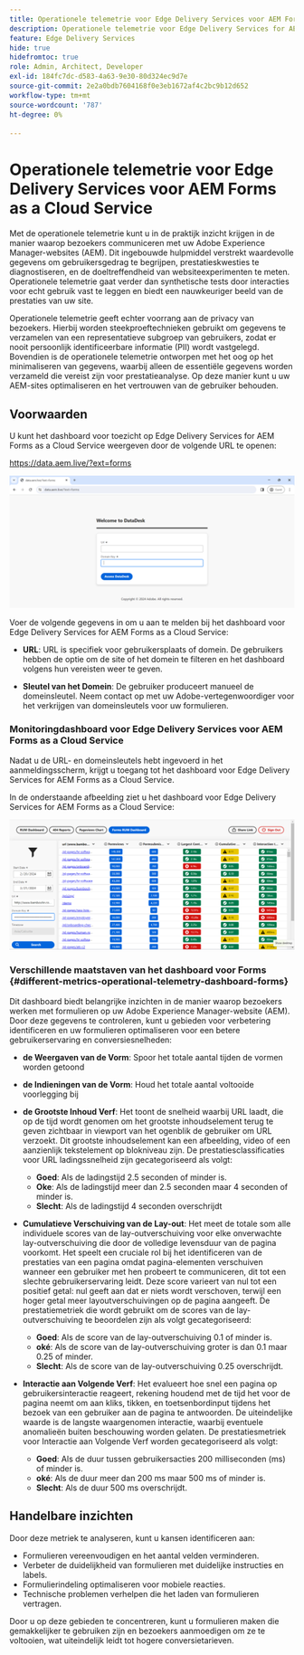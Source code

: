 ```yaml
---
title: Operationele telemetrie voor Edge Delivery Services voor AEM Forms as a Cloud Service
description: Operationele telemetrie voor Edge Delivery Services for AEM Forms as a Cloud Service omvat de doorlopende tracering en analyse van gebruikersinteracties met formulieren.
feature: Edge Delivery Services
hide: true
hidefromtoc: true
role: Admin, Architect, Developer
exl-id: 184fc7dc-d583-4a63-9e30-80d324ec9d7e
source-git-commit: 2e2a0bdb7604168f0e3eb1672af4c2bc9b12d652
workflow-type: tm+mt
source-wordcount: '787'
ht-degree: 0%

---
```


# Operationele telemetrie voor Edge Delivery Services voor AEM Forms as a Cloud Service

Met de operationele telemetrie kunt u in de praktijk inzicht krijgen in de manier waarop bezoekers communiceren met uw Adobe Experience Manager-websites (AEM). Dit ingebouwde hulpmiddel verstrekt waardevolle gegevens om gebruikersgedrag te begrijpen, prestatieskwesties te diagnostiseren, en de doeltreffendheid van websiteexperimenten te meten. Operationele telemetrie gaat verder dan synthetische tests door interacties voor echt gebruik vast te leggen en biedt een nauwkeuriger beeld van de prestaties van uw site.

Operationele telemetrie geeft echter voorrang aan de privacy van bezoekers. Hierbij worden steekproeftechnieken gebruikt om gegevens te verzamelen van een representatieve subgroep van gebruikers, zodat er nooit persoonlijk identificeerbare informatie (PII) wordt vastgelegd. Bovendien is de operationele telemetrie ontworpen met het oog op het minimaliseren van gegevens, waarbij alleen de essentiële gegevens worden verzameld die vereist zijn voor prestatieanalyse. Op deze manier kunt u uw AEM-sites optimaliseren en het vertrouwen van de gebruiker behouden.


## Voorwaarden

U kunt het dashboard voor toezicht op Edge Delivery Services for AEM Forms as a Cloud Service weergeven door de volgende URL te openen:

https://data.aem.live/?ext=forms

![ het Operationele Login van de Telemetrie Scherm voor Edge Delivery Services voor Forms ](/help/edge/assets/rum-login-screen.png)

Voer de volgende gegevens in om u aan te melden bij het dashboard voor Edge Delivery Services for AEM Forms as a Cloud Service:

- **URL**: URL is specifiek voor gebruikersplaats of domein. De gebruikers hebben de optie om de site of het domein te filteren en het dashboard volgens hun vereisten weer te geven.

- **Sleutel van het Domein**: De gebruiker produceert manueel de domeinsleutel. Neem contact op met uw Adobe-vertegenwoordiger voor het verkrijgen van domeinsleutels voor uw formulieren.

### Monitoringdashboard voor Edge Delivery Services voor AEM Forms as a Cloud Service

Nadat u de URL- en domeinsleutels hebt ingevoerd in het aanmeldingsscherm, krijgt u toegang tot het dashboard voor Edge Delivery Services for AEM Forms as a Cloud Service.

In de onderstaande afbeelding ziet u het dashboard voor Edge Delivery Services for AEM Forms as a Cloud Service:

![ Operationeel het dashboard van de Telemetrie Forms ](/help/edge/assets/rum-forms-dashboard.png)

### Verschillende maatstaven van het dashboard voor Forms {#different-metrics-operational-telemetry-dashboard-forms}

Dit dashboard biedt belangrijke inzichten in de manier waarop bezoekers werken met formulieren op uw Adobe Experience Manager-website (AEM). Door deze gegevens te controleren, kunt u gebieden voor verbetering identificeren en uw formulieren optimaliseren voor een betere gebruikerservaring en conversiesnelheden:

- **de Weergaven van de Vorm**: Spoor het totale aantal tijden de vormen worden getoond
- **de Indieningen van de Vorm**: Houd het totale aantal voltooide voorlegging bij

- **de Grootste Inhoud Verf**: Het toont de snelheid waarbij URL laadt, die op de tijd wordt genomen om het grootste inhoudselement terug te geven zichtbaar in viewport van het ogenblik de gebruiker om URL verzoekt. Dit grootste inhoudselement kan een afbeelding, video of een aanzienlijk tekstelement op blokniveau zijn. De prestatiesclassificaties voor URL ladingssnelheid zijn gecategoriseerd als volgt:
   - **Goed**: Als de ladingstijd 2.5 seconden of minder is.
   - **Oke**: Als de ladingstijd meer dan 2.5 seconden maar 4 seconden of minder is.
   - **Slecht**: Als de ladingstijd 4 seconden overschrijdt

- **Cumulatieve Verschuiving van de Lay-out**: Het meet de totale som alle individuele scores van de lay-outverschuiving voor elke onverwachte lay-outverschuiving die door de volledige levensduur van de pagina voorkomt. Het speelt een cruciale rol bij het identificeren van de prestaties van een pagina omdat pagina-elementen verschuiven wanneer een gebruiker met hen probeert te communiceren, dit tot een slechte gebruikerservaring leidt. Deze score varieert van nul tot een positief getal: nul geeft aan dat er niets wordt verschoven, terwijl een hoger getal meer layoutverschuivingen op de pagina aangeeft. De prestatiemetriek die wordt gebruikt om de scores van de lay-outverschuiving te beoordelen zijn als volgt gecategoriseerd:

   - **Goed**: Als de score van de lay-outverschuiving 0.1 of minder is.
   - **oké**: Als de score van de lay-outverschuiving groter is dan 0.1 maar 0.25 of minder.
   - **Slecht**: Als de score van de lay-outverschuiving 0.25 overschrijdt.

- **Interactie aan Volgende Verf**: Het evalueert hoe snel een pagina op gebruikersinteractie reageert, rekening houdend met de tijd het voor de pagina neemt om aan kliks, tikken, en toetsenbordinput tijdens het bezoek van een gebruiker aan de pagina te antwoorden. De uiteindelijke waarde is de langste waargenomen interactie, waarbij eventuele anomalieën buiten beschouwing worden gelaten. De prestatiesmetriek voor Interactie aan Volgende Verf worden gecategoriseerd als volgt:
   - **Goed**: Als de duur tussen gebruikersacties 200 milliseconden (ms) of minder is.
   - **oké**: Als de duur meer dan 200 ms maar 500 ms of minder is.
   - **Slecht**: Als de duur 500 ms overschrijdt.

## Handelbare inzichten

Door deze metriek te analyseren, kunt u kansen identificeren aan:

- Formulieren vereenvoudigen en het aantal velden verminderen.
- Verbeter de duidelijkheid van formulieren met duidelijke instructies en labels.
- Formulierindeling optimaliseren voor mobiele reacties.
- Technische problemen verhelpen die het laden van formulieren vertragen.

Door u op deze gebieden te concentreren, kunt u formulieren maken die gemakkelijker te gebruiken zijn en bezoekers aanmoedigen om ze te voltooien, wat uiteindelijk leidt tot hogere conversietarieven.


